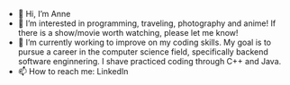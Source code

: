 - 👋 Hi, I’m Anne
- 👀 I’m interested in programming, traveling, photography and anime! If there is a show/movie worth watching, please let me know!
- 🌱 I’m currently working to improve on my coding skills. My goal is to pursue a career in the computer science field, specifically backend software enginnering. I shave practiced coding through C++ and Java.
- 📫 How to reach me: LinkedIn

<!---
ALImmortal/ALImmortal is a ✨ special ✨ repository because its `README.md` (this file) appears on your GitHub profile.
You can click the Preview link to take a look at your changes.
--->
